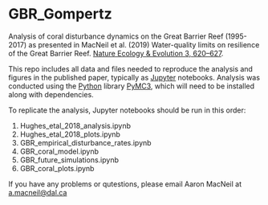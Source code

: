 # GBR_Gompertz

Analysis of coral disturbance dynamics on the Great Barrier Reef (1995-2017) as presented in MacNeil et al. (2019) Water-quality limits on resilience of the Great Barrier Reef. [Nature Ecology & Evolution 3, 620–627](https://www.nature.com/articles/s41559-019-0832-3).

This repo includes all data and files needed to reproduce the analysis and figures in the published paper, typically as [Jupyter](https://jupyter.org) notebooks. Analysis was conducted using the [Python](https://www.python.org) library [PyMC3](https://docs.pymc.io), which will need to be installed along with dependencies. 

To replicate the analysis, Jupyter notebooks should be run in this order:

1. Hughes_etal_2018_analysis.ipynb
2. Hughes_etal_2018_plots.ipynb
3. GBR_empirical_disturbance_rates.ipynb
4. GBR_coral_model.ipynb
5. GBR_future_simulations.ipynb
6. GBR_coral_plots.ipynb

If you have any problems or qutestions, please email Aaron MacNeil at a.macneil@dal.ca

